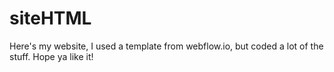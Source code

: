 # siteHTML
Here's my website, I used a template from webflow.io, but coded a lot of the stuff.
Hope ya like it!
